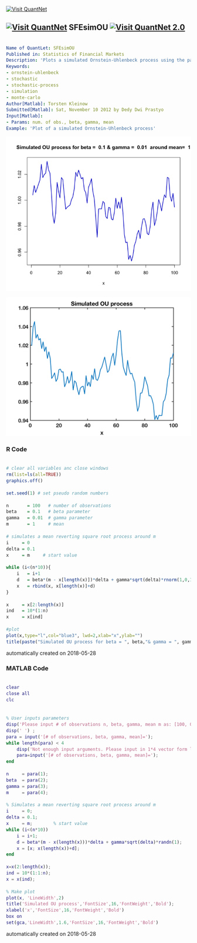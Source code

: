 [<img src="https://github.com/QuantLet/Styleguide-and-FAQ/blob/master/pictures/banner.png" width="888" alt="Visit QuantNet">](http://quantlet.de/)

## [<img src="https://github.com/QuantLet/Styleguide-and-FAQ/blob/master/pictures/qloqo.png" alt="Visit QuantNet">](http://quantlet.de/) **SFEsimOU** [<img src="https://github.com/QuantLet/Styleguide-and-FAQ/blob/master/pictures/QN2.png" width="60" alt="Visit QuantNet 2.0">](http://quantlet.de/)

```yaml

Name of QuantLet: SFEsimOU
Published in: Statistics of Financial Markets
Description: 'Plots a simulated Ornstein-Uhlenbeck process using the parameters given by the user'
Keywords:
- ornstein-uhlenbeck
- stochastic
- stochastic-process
- simulation
- monte-carlo
Author[Matlab]: Torsten Kleinow
Submitted[Matlab]: Sat, November 10 2012 by Dedy Dwi Prastyo
Input[Matlab]:
- Params: num. of obs., beta, gamma, mean
Example: 'Plot of a simulated Ornstein-Uhlenbeck process'
```

![Picture1](SFEsimOU.png)

![Picture2](SFEsimOU_m.png)

### R Code
```r

# clear all variables anc close windows
rm(list=ls(all=TRUE))
graphics.off()

set.seed(1) # set pseudo random numbers

n       = 100   # number of observations
beta    = 0.1   # beta parameter
gamma   = 0.01  # gamma parameter
m       = 1     # mean

# simulates a mean reverting square root process around m
i     = 0
delta = 0.1
x     = m     # start value

while (i<(n*10)){
    i   = i+1
	d   = beta*(m - x[length(x)])*delta + gamma*sqrt(delta)*rnorm(1,0,1)
	x   = rbind(x, x[length(x)]+d)
}

x     = x[2:length(x)]
ind   = 10*(1:n)
x     = x[ind]

#plot
plot(x,type="l",col="blue3", lwd=2,xlab="x",ylab="")
title(paste("Simulated OU process for beta = ", beta,"& gamma = ", gamma," around mean= ", m))

```

automatically created on 2018-05-28

### MATLAB Code
```matlab

clear
close all
clc


% User inputs parameters
disp('Please input # of observations n, beta, gamma, mean m as: [100, 0.1, 0.01, 1]') ;
disp(' ') ;
para = input('[# of observations, beta, gamma, mean]=');
while length(para) < 4
    disp('Not enough input arguments. Please input in 1*4 vector form like [100, 0.1, 0.01, 1] or [100 0.1 0.01 1]');
    para=input('[# of observations, beta, gamma, mean]=');
end

n     = para(1);
beta  = para(2);
gamma = para(3);
m     = para(4);

% Simulates a mean reverting square root process around m
i     = 0;
delta = 0.1;
x     = m;        % start value
while (i<(n*10))
    i = i+1;
    d = beta*(m - x(length(x)))*delta + gamma*sqrt(delta)*randn(1);
    x = [x; x(length(x))+d];
end

x=x(2:length(x));
ind = 10*(1:1:n);
x = x(ind);
  
% Make plot
plot(x, 'LineWidth',2)
title('Simulated OU process','FontSize',16,'FontWeight','Bold');
xlabel('x','FontSize',16,'FontWeight','Bold')
box on
set(gca,'LineWidth',1.6,'FontSize',16,'FontWeight','Bold')
```

automatically created on 2018-05-28